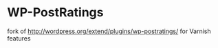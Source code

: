 WP-PostRatings
==============

fork of http://wordpress.org/extend/plugins/wp-postratings/ for Varnish features